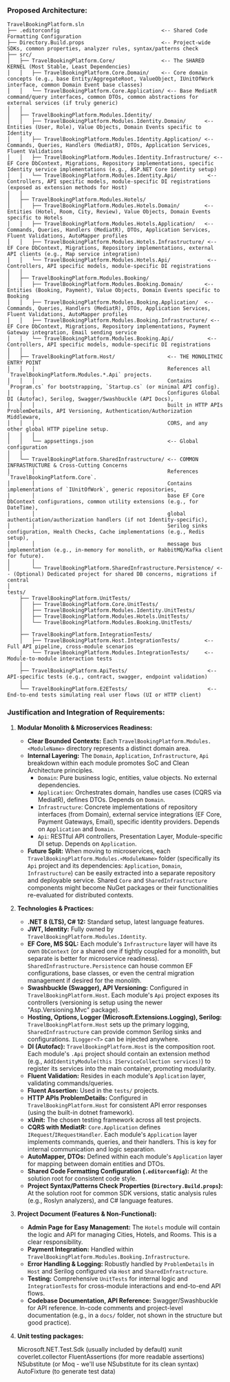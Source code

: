 ﻿### Proposed Architecture:

```
TravelBookingPlatform.sln
├── .editorconfig                                 <-- Shared Code Formatting Configuration
├── Directory.Build.props                         <-- Project-wide SDKs, common properties, analyzer rules, syntax/patterns check
├── src/
│   ├── TravelBookingPlatform.Core/               <-- The SHARED KERNEL (Most Stable, Least Dependencies)
│   │   ├── TravelBookingPlatform.Core.Domain/    <-- Core domain concepts (e.g., base Entity/AggregateRoot, ValueObject, IUnitOfWork interface, common Domain Event base classes)
│   │   └── TravelBookingPlatform.Core.Application/ <-- Base MediatR command/query interfaces, common DTOs, common abstractions for external services (if truly generic)
│   │
│   ├── TravelBookingPlatform.Modules.Identity/
│   │   ├── TravelBookingPlatform.Modules.Identity.Domain/      <-- Entities (User, Role), Value Objects, Domain Events specific to Identity
│   │   ├── TravelBookingPlatform.Modules.Identity.Application/ <-- Commands, Queries, Handlers (MediatR), DTOs, Application Services, Fluent Validations
│   │   ├── TravelBookingPlatform.Modules.Identity.Infrastructure/ <-- EF Core DbContext, Migrations, Repository implementations, specific Identity service implementations (e.g., ASP.NET Core Identity setup)
│   │   └── TravelBookingPlatform.Modules.Identity.Api/          <-- Controllers, API specific models, module-specific DI registrations (exposed as extension methods for Host)
│   │
│   ├── TravelBookingPlatform.Modules.Hotels/
│   │   ├── TravelBookingPlatform.Modules.Hotels.Domain/        <-- Entities (Hotel, Room, City, Review), Value Objects, Domain Events specific to Hotels
│   │   ├── TravelBookingPlatform.Modules.Hotels.Application/   <-- Commands, Queries, Handlers (MediatR), DTOs, Application Services, Fluent Validations, AutoMapper profiles
│   │   ├── TravelBookingPlatform.Modules.Hotels.Infrastructure/ <-- EF Core DbContext, Migrations, Repository implementations, external API clients (e.g., Map service integration)
│   │   └── TravelBookingPlatform.Modules.Hotels.Api/            <-- Controllers, API specific models, module-specific DI registrations
│   │
│   ├── TravelBookingPlatform.Modules.Booking/
│   │   ├── TravelBookingPlatform.Modules.Booking.Domain/       <-- Entities (Booking, Payment), Value Objects, Domain Events specific to Booking
│   │   ├── TravelBookingPlatform.Modules.Booking.Application/  <-- Commands, Queries, Handlers (MediatR), DTOs, Application Services, Fluent Validations, AutoMapper profiles
│   │   ├── TravelBookingPlatform.Modules.Booking.Infrastructure/ <-- EF Core DbContext, Migrations, Repository implementations, Payment Gateway integration, Email sending service
│   │   └── TravelBookingPlatform.Modules.Booking.Api/           <-- Controllers, API specific models, module-specific DI registrations
│   │
│   ├── TravelBookingPlatform.Host/                 <-- THE MONOLITHIC ENTRY POINT
│   │   │                                           References all `TravelBookingPlatform.Modules.*.Api` projects.
│   │   │                                           Contains `Program.cs` for bootstrapping, `Startup.cs` (or minimal API config).
│   │   │                                           Configures Global DI (Autofac), Serilog, Swagger/Swashbuckle (API Docs),
│   │   │                                           built in HTTP APIs ProblemDetails, API Versioning, Authentication/Authorization Middleware,
│   │   │                                           CORS, and any other global HTTP pipeline setup.
│   │   │
│   │   └── appsettings.json                        <-- Global configuration
│   │
│   └── TravelBookingPlatform.SharedInfrastructure/ <-- COMMON INFRASTRUCTURE & Cross-Cutting Concerns
│       │                                           References `TravelBookingPlatform.Core`.
│       │                                           Contains implementations of `IUnitOfWork`, generic repositories,
│       │                                           base EF Core DbContext configurations, common utility extensions (e.g., for DateTime),
│       │                                           global authentication/authorization handlers (if not Identity-specific),
│       │                                           Serilog sinks configuration, Health Checks, Cache implementations (e.g., Redis setup),
│       │                                           message bus implementation (e.g., in-memory for monolith, or RabbitMQ/Kafka client for future).
│       │
│       └── TravelBookingPlatform.SharedInfrastructure.Persistence/ <-- (Optional) Dedicated project for shared DB concerns, migrations if central
│
tests/
    ├── TravelBookingPlatform.UnitTests/
    │   ├── TravelBookingPlatform.Core.UnitTests/
    │   ├── TravelBookingPlatform.Modules.Identity.UnitTests/
    │   ├── TravelBookingPlatform.Modules.Hotels.UnitTests/
    │   └── TravelBookingPlatform.Modules.Booking.UnitTests/
    │
    ├── TravelBookingPlatform.IntegrationTests/
    │   ├── TravelBookingPlatform.Host.IntegrationTests/        <-- Full API pipeline, cross-module scenarios
    │   └── TravelBookingPlatform.Modules.IntegrationTests/     <-- Module-to-module interaction tests
    │
    ├── TravelBookingPlatform.ApiTests/                          <-- API-specific tests (e.g., contract, swagger, endpoint validation)
    │
    └── TravelBookingPlatform.E2ETests/                          <-- End-to-end tests simulating real user flows (UI or HTTP client)

```

### Justification and Integration of Requirements:

1.  **Modular Monolith & Microservices Readiness:**
    *   **Clear Bounded Contexts:** Each `TravelBookingPlatform.Modules.<ModuleName>` directory represents a distinct domain area.
    *   **Internal Layering:** The `Domain`, `Application`, `Infrastructure`, `Api` breakdown within each module promotes SoC and Clean Architecture principles.
        *   `Domain`: Pure business logic, entities, value objects. No external dependencies.
        *   `Application`: Orchestrates domain, handles use cases (CQRS via MediatR), defines DTOs. Depends on `Domain`.
        *   `Infrastructure`: Concrete implementations of repository interfaces (from Domain), external service integrations (EF Core, Payment Gateways, Email), specific identity providers. Depends on `Application` and `Domain`.
        *   `Api`: RESTful API controllers, Presentation Layer, Module-specific DI setup. Depends on `Application`.
    *   **Future Split:** When moving to microservices, each `TravelBookingPlatform.Modules.<ModuleName>` folder (specifically its `Api` project and its dependencies: `Application`, `Domain`, `Infrastructure`) can be easily extracted into a separate repository and deployable service. Shared `Core` and `SharedInfrastructure` components might become NuGet packages or their functionalities re-evaluated for distributed contexts.

2.  **Technologies & Practices:**
    *   **.NET 8 (LTS), C# 12:** Standard setup, latest language features.
    *   **JWT, Identity:** Fully owned by `TravelBookingPlatform.Modules.Identity`.
    *   **EF Core, MS SQL:** Each module's `Infrastructure` layer will have its own `DbContext` (or a shared one if tightly coupled for a monolith, but separate is better for microservice readiness). `SharedInfrastructure.Persistence` can house common EF configurations, base classes, or even the central migration management if desired for the monolith.
    *   **Swashbuckle (Swagger), API Versioning:** Configured in `TravelBookingPlatform.Host`. Each module's `Api` project exposes its controllers (versioning is setup using the newer "Asp.Versioning.Mvc" package).
    *   **Hosting, Options, Logger (Microsoft.Extensions.Logging), Serilog:** `TravelBookingPlatform.Host` sets up the primary logging, `SharedInfrastructure` can provide common Serilog sinks and configurations. `ILogger<T>` can be injected anywhere.
    *   **DI (Autofac):** `TravelBookingPlatform.Host` is the composition root. Each module's `.Api` project should contain an extension method (e.g., `AddIdentityModule(this IServiceCollection services)`) to register its services into the main container, promoting modularity.
    *   **Fluent Validation:** Resides in each module's `Application` layer, validating commands/queries.
    *   **Fluent Assertion:** Used in the `tests/` projects.
    *   **HTTP APIs ProblemDetails:** Configured in `TravelBookingPlatform.Host` for consistent API error responses (using the built-in dotnet framework).
    *   **xUnit:** The chosen testing framework across all test projects.
    *   **CQRS with MediatR:** `Core.Application` defines `IRequest`/`IRequestHandler`. Each module's `Application` layer implements commands, queries, and their handlers. This is key for internal communication and logic separation.
    *   **AutoMapper, DTOs:** Defined within each module's `Application` layer for mapping between domain entities and DTOs.
    *   **Shared Code Formatting Configuration (`.editorconfig`):** At the solution root for consistent code style.
    *   **Project Syntax/Patterns Check Properties (`Directory.Build.props`):** At the solution root for common SDK versions, static analysis rules (e.g., Roslyn analyzers), and C# language features.

3.  **Project Document (Features & Non-Functional):**
    *   **Admin Page for Easy Management:** The `Hotels` module will contain the logic and API for managing Cities, Hotels, and Rooms. This is a clear responsibility.
    *   **Payment Integration:** Handled within `TravelBookingPlatform.Modules.Booking.Infrastructure`.
    *   **Error Handling & Logging:** Robustly handled by `ProblemDetails` in `Host` and Serilog configured via `Host` and `SharedInfrastructure`.
    *   **Testing:** Comprehensive `UnitTests` for internal logic and `IntegrationTests` for cross-module interactions and end-to-end API flows.
    *   **Codebase Documentation, API Reference:** Swagger/Swashbuckle for API reference. In-code comments and project-level documentation (e.g., in a `docs/` folder, not shown in the structure but good practice).

4. **Unit testing packages:**

    Microsoft.NET.Test.Sdk (usually included by default)
    xunit
    coverlet.collector
    FluentAssertions (for more readable assertions)
    NSubstitute (or Moq - we'll use NSubstitute for its clean syntax)
    AutoFixture (to generate test data)